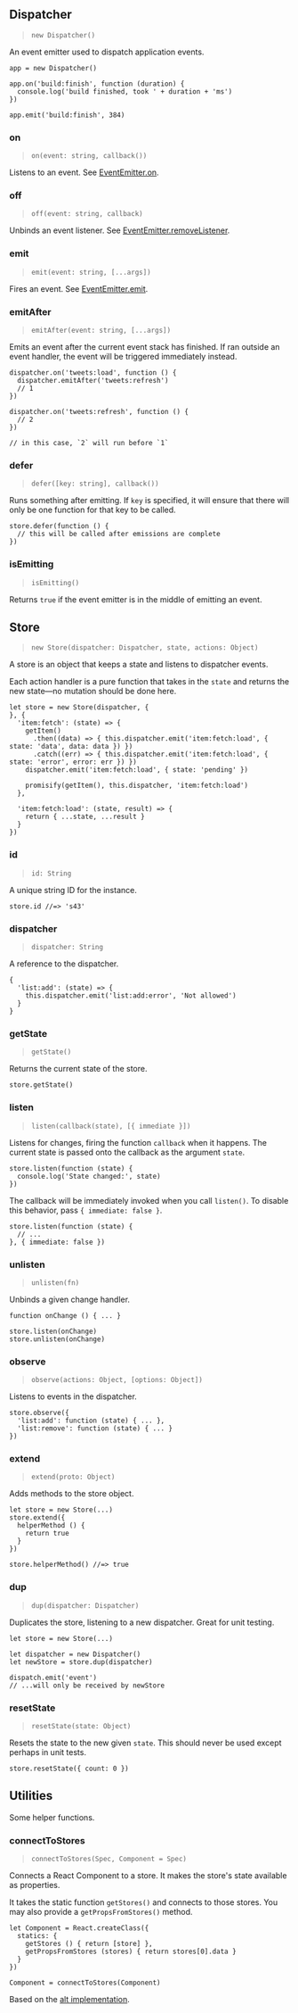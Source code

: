 ## Dispatcher

> `new Dispatcher()`

An event emitter used to dispatch application events.

    app = new Dispatcher()

    app.on('build:finish', function (duration) {
      console.log('build finished, took ' + duration + 'ms')
    })

    app.emit('build:finish', 384)

### on

> `on(event: string, callback())`

Listens to an event.
See [EventEmitter.on](http://devdocs.io/iojs/events#events_emitter_on_event_listener).

### off

> `off(event: string, callback)`

Unbinds an event listener.
See [EventEmitter.removeListener](http://devdocs.io/iojs/events#events_emitter_removelistener_event_listener).

### emit

> `emit(event: string, [...args])`

Fires an event.
See [EventEmitter.emit](http://devdocs.io/iojs/events#events_emitter_emit_event_listener).

### emitAfter

> `emitAfter(event: string, [...args])`

Emits an event after the current event stack has finished. If ran outside
an event handler, the event will be triggered immediately instead.

    dispatcher.on('tweets:load', function () {
      dispatcher.emitAfter('tweets:refresh')
      // 1
    })

    dispatcher.on('tweets:refresh', function () {
      // 2
    })

    // in this case, `2` will run before `1`

### defer

> `defer([key: string], callback())`

Runs something after emitting. If `key` is specified, it will ensure that
there will only be one function for that key to be called.

    store.defer(function () {
      // this will be called after emissions are complete
    })

### isEmitting

> `isEmitting()`

Returns `true` if the event emitter is in the middle of emitting an event.

## Store

> `new Store(dispatcher: Dispatcher, state, actions: Object)`

A store is an object that keeps a state and listens to dispatcher events.

Each action handler is a pure function that takes in the `state` and returns the new
state—no mutation should be done here.

    let store = new Store(dispatcher, {
    }, {
      'item:fetch': (state) => {
        getItem()
          .then((data) => { this.dispatcher.emit('item:fetch:load', { state: 'data', data: data }) })
          .catch((err) => { this.dispatcher.emit('item:fetch:load', { state: 'error', error: err }) })
        dispatcher.emit('item:fetch:load', { state: 'pending' })

        promisify(getItem(), this.dispatcher, 'item:fetch:load')
      },

      'item:fetch:load': (state, result) => {
        return { ...state, ...result }
      }
    })

### id

> `id: String`

A unique string ID for the instance.

    store.id //=> 's43'

### dispatcher

> `dispatcher: String`

A reference to the dispatcher.

    {
      'list:add': (state) => {
        this.dispatcher.emit('list:add:error', 'Not allowed')
      }
    }

### getState

> `getState()`

Returns the current state of the store.

    store.getState()

### listen

> `listen(callback(state), [{ immediate }])`

Listens for changes, firing the function `callback` when it happens. The
current state is passed onto the callback as the argument `state`.

    store.listen(function (state) {
      console.log('State changed:', state)
    })

The callback will be immediately invoked when you call `listen()`. To
disable this behavior, pass `{ immediate: false }`.

    store.listen(function (state) {
      // ...
    }, { immediate: false })

### unlisten

> `unlisten(fn)`

Unbinds a given change handler.

    function onChange () { ... }

    store.listen(onChange)
    store.unlisten(onChange)

### observe

> `observe(actions: Object, [options: Object])`

Listens to events in the dispatcher.

    store.observe({
      'list:add': function (state) { ... },
      'list:remove': function (state) { ... }
    })

### extend

> `extend(proto: Object)`

Adds methods to the store object.

    let store = new Store(...)
    store.extend({
      helperMethod () {
        return true
      }
    })

    store.helperMethod() //=> true

### dup

> `dup(dispatcher: Dispatcher)`

Duplicates the store, listening to a new dispatcher. Great for unit
testing.

    let store = new Store(...)

    let dispatcher = new Dispatcher()
    let newStore = store.dup(dispatcher)

    dispatch.emit('event')
    // ...will only be received by newStore

### resetState

> `resetState(state: Object)`

Resets the state to the new given `state`. This should never be used
except perhaps in unit tests.

    store.resetState({ count: 0 })

## Utilities

Some helper functions.

### connectToStores

> `connectToStores(Spec, Component = Spec)`

Connects a React Component to a store. It makes the store's state available as properties.

It takes the static function `getStores()` and connects to those stores. You
may also provide a `getPropsFromStores()` method.

    let Component = React.createClass({
      statics: {
        getStores () { return [store] },
        getPropsFromStores (stores) { return stores[0].data }
      }
    })

    Component = connectToStores(Component)

Based on the [alt implementation](https://github.com/goatslacker/alt/blob/master/src/utils/connectToStores.js).

